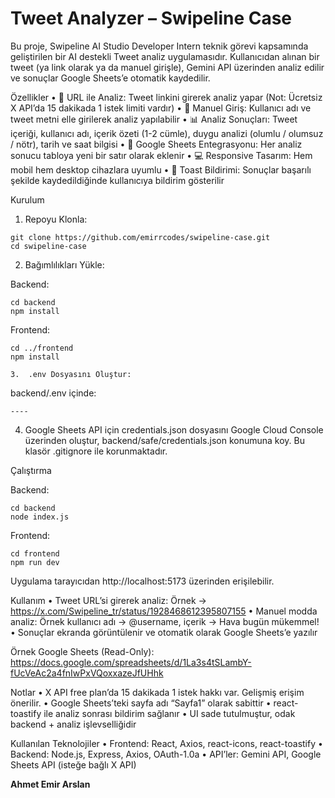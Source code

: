# Tweet Analyzer – Swipeline Case

Bu proje, Swipeline AI Studio Developer Intern teknik görevi kapsamında geliştirilen bir AI destekli Tweet analiz uygulamasıdır. Kullanıcıdan alınan bir tweet (ya link olarak ya da manuel girişle), Gemini API üzerinden analiz edilir ve sonuçlar Google Sheets’e otomatik kaydedilir.

Özellikler
	•	🔗 URL ile Analiz: Tweet linkini girerek analiz yapar (Not: Ücretsiz X API’da 15 dakikada 1 istek limiti vardır)
	•	📝 Manuel Giriş: Kullanıcı adı ve tweet metni elle girilerek analiz yapılabilir
	•	📊 Analiz Sonuçları: Tweet içeriği, kullanıcı adı, içerik özeti (1-2 cümle), duygu analizi (olumlu / olumsuz / nötr), tarih ve saat bilgisi
	•	📁 Google Sheets Entegrasyonu: Her analiz sonucu tabloya yeni bir satır olarak eklenir
	•	💻 Responsive Tasarım: Hem mobil hem desktop cihazlara uyumlu
	•	🔔 Toast Bildirimi: Sonuçlar başarılı şekilde kaydedildiğinde kullanıcıya bildirim gösterilir

Kurulum

1.	Repoyu Klonla:
````
git clone https://github.com/emirrcodes/swipeline-case.git
cd swipeline-case
````

2.	Bağımlılıkları Yükle:

Backend:
````
cd backend
npm install
`````

Frontend:
`````
cd ../frontend
npm install
`````

	3.	.env Dosyasını Oluştur:

backend/.env içinde:
````
----
````

4.	Google Sheets API için credentials.json dosyasını Google Cloud Console üzerinden oluştur, backend/safe/credentials.json konumuna koy. Bu klasör .gitignore ile korunmaktadır.

Çalıştırma

Backend:
`````
cd backend
node index.js
`````
Frontend:
````
cd frontend
npm run dev
`````
Uygulama tarayıcıdan http://localhost:5173 üzerinden erişilebilir.

Kullanım
	•	Tweet URL’si girerek analiz: Örnek → https://x.com/Swipeline_tr/status/1928468612395807155
	•	Manuel modda analiz: Örnek kullanıcı adı → @username, içerik → Hava bugün mükemmel!
	•	Sonuçlar ekranda görüntülenir ve otomatik olarak Google Sheets’e yazılır

Örnek Google Sheets (Read-Only):
https://docs.google.com/spreadsheets/d/1La3s4tSLambY-fUcVeAc2a4fnIwPxVQoxxazeJfUHhk

Notlar
	•	X API free plan’da 15 dakikada 1 istek hakkı var. Gelişmiş erişim önerilir.
	•	Google Sheets’teki sayfa adı “Sayfa1” olarak sabittir
	•	react-toastify ile analiz sonrası bildirim sağlanır
	•	UI sade tutulmuştur, odak backend + analiz işlevselliğidir

Kullanılan Teknolojiler
	•	Frontend: React, Axios, react-icons, react-toastify
	•	Backend: Node.js, Express, Axios, OAuth-1.0a
	•	API’ler: Gemini API, Google Sheets API (isteğe bağlı X API)

**Ahmet Emir Arslan**
